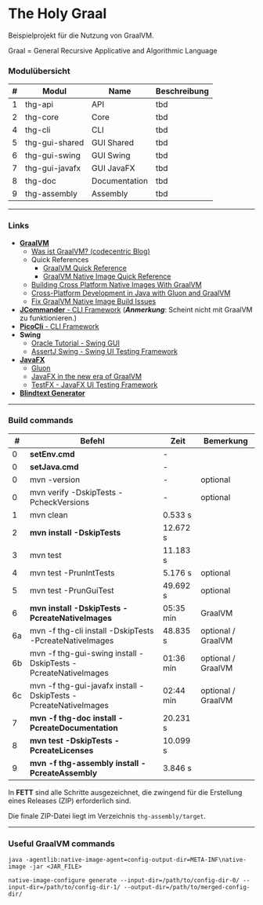 # The Holy Graal

Beispielprojekt für die Nutzung von GraalVM.

Graal = General Recursive Applicative and Algorithmic Language

### Modulübersicht

|  #  | Modul | Name | Beschreibung |
| --- | ----- | ---- | ------------ |
| 1 | thg-api | API | tbd |
| 2 | thg-core | Core | tbd |
| 4 | thg-cli | CLI | tbd |
| 5 | thg-gui-shared | GUI Shared | tbd |
| 6 | thg-gui-swing | GUI Swing | tbd |
| 7 | thg-gui-javafx | GUI JavaFX | tbd |
| 8 | thg-doc | Documentation | tbd |
| 9 | thg-assembly | Assembly | tbd |

---
### Links
- [**GraalVM**](https://www.graalvm.org/)
  - [Was ist GraalVM? (codecentric Blog)](https://blog.codecentric.de/2020/01/was-ist-graalvm/)
  - Quick References
    - [GraalVM Quick Reference](https://medium.com/graalvm/graalvm-quick-reference-b8d1dfe24241)
    - [GraalVM Native Image Quick Reference](https://medium.com/graalvm/graalvm-native-image-quick-reference-4ceb84560fd8)
  - [Building Cross Platform Native Images With GraalVM](https://blogs.oracle.com/developers/building-cross-platform-native-images-with-graalvm)
  - [Cross-Platform Development in Java with Gluon and GraalVM ](https://foojay.io/today/cross-platform-development-in-java-with-gluon-and-graalvm/)
  - [Fix GraalVM Native Image Build Issues](https://simply-how.com/fix-graalvm-native-image-compilation-issues)
- [**JCommander** - CLI Framework](http://jcommander.org/) (**_Anmerkung_**: Scheint nicht mit GraalVM zu funktionieren.)
- [**PicoCli** - CLI Framework](https://github.com/remkop/picocli)
- **Swing**
    - [Oracle Tutorial - Swing GUI](https://docs.oracle.com/javase/tutorial/uiswing/index.html)
    - [AssertJ Swing - Swing UI Testing Framework](https://joel-costigliola.github.io/assertj/assertj-swing.html)
- [**JavaFX**](https://openjfx.io/)
    - [Gluon](https://gluonhq.com/)
    - [JavaFX in the new era of GraalVM](https://gluonhq.com/javafx-in-the-new-era-of-graalvm/)
    - [TestFX - JavaFX UI Testing Framework](https://github.com/TestFX/TestFX)
- [**Blindtext Generator**](https://www.blindtextgenerator.de/)

---
### Build commands

|  #  | Befehl | Zeit | Bemerkung |
| --- | ----- | ---- | --------- |
| 0 | **setEnv.cmd** | - | |
| 0 | **setJava.cmd** | - | |
| 0 | mvn -version | - | optional |
| 0 | mvn verify -DskipTests -PcheckVersions | - | optional |
| 1 | mvn clean | 0.533 s | |
| 2 | **mvn install -DskipTests** | 12.672 s | | 
| 3 | mvn test | 11.183 s |  |
| 4 | mvn test -PrunIntTests | 5.176 s | optional | 
| 5 | mvn test -PrunGuiTest | 49.692 s | optional |
| 6 | **mvn install -DskipTests -PcreateNativeImages** | 05:35 min | GraalVM | 
| 6a | mvn -f thg-cli install -DskipTests -PcreateNativeImages | 48.835 s | optional / GraalVM | 
| 6b | mvn -f thg-gui-swing install -DskipTests -PcreateNativeImages | 01:36 min| optional / GraalVM | 
| 6c | mvn -f thg-gui-javafx install -DskipTests -PcreateNativeImages | 02:44 min | optional / GraalVM | 
| 7 | **mvn -f thg-doc install -PcreateDocumentation** | 20.231 s |  |
| 8 | **mvn test -DskipTests -PcreateLicenses** | 10.099 s |  |
| 9 | **mvn -f thg-assembly install -PcreateAssembly** | 3.846 s | | 

In **FETT** sind alle Schritte ausgezeichnet, die zwingend für die Erstellung eines Releases (ZIP) erforderlich sind.

Die finale ZIP-Datei liegt im Verzeichnis `thg-assembly/target`.

---
### Useful GraalVM commands
```
java -agentlib:native-image-agent=config-output-dir=META-INF\native-image -jar <JAR_FILE>

native-image-configure generate --input-dir=/path/to/config-dir-0/ --input-dir=/path/to/config-dir-1/ --output-dir=/path/to/merged-config-dir/
```
